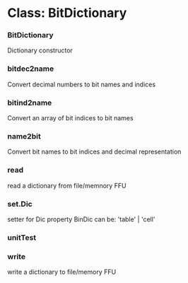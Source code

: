 # Class: BitDictionary

### BitDictionary

Dictionary constructor


### bitdec2name

Convert decimal numbers to bit names and indices


### bitind2name

Convert an array of bit indices to bit names


### name2bit

Convert bit names to bit indices and decimal representation


### read

read a dictionary from file/memnory FFU


### set.Dic

setter for Dic property BinDic can be: 'table' | 'cell'


### unitTest




### write

write a dictionary to file/memory FFU


